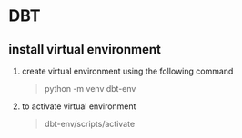 # DBT

## install virtual environment

1. create virtual environment using the following command
   > python -m venv dbt-env
2. to activate virtual environment
   > dbt-env/scripts/activate
